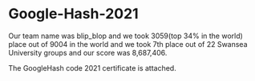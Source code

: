 # Google-Hash-2021
Our team name was blip_blop and we took 3059(top 34% in the world) place out of 9004 in the world and we took 7th place out of 22 Swansea University groups and our score was 8,687,406.

The GoogleHash code 2021 certificate is attached.
